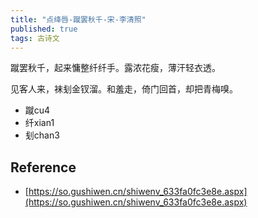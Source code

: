 ```yaml
---
title: "点绛唇-蹴罢秋千-宋-李清照"
published: true
tags: 古诗文
---
```


蹴罢秋千，起来慵整纤纤手。露浓花瘦，薄汗轻衣透。

见客人来，袜刬金钗溜。和羞走，倚门回首，却把青梅嗅。

- 蹴cu4
- 纤xian1
- 刬chan3

## Reference

- [https://so.gushiwen.cn/shiwenv_633fa0fc3e8e.aspx](https://so.gushiwen.cn/shiwenv_633fa0fc3e8e.aspx)